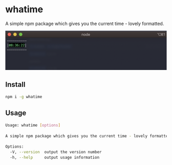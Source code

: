 # whatime

A simple npm package which gives you the current time - lovely formatted.

![whatime](assets/whatime.png)

## Install

```sh
npm i -g whatime
```

## Usage

```sh
Usage: whatime [options]

A simple npm package which gives you the current time - lovely formatted.

Options:
  -V, --version  output the version number
  -h, --help     output usage information
```